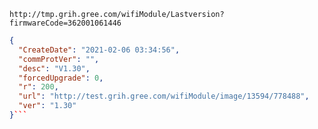 `http://tmp.grih.gree.com/wifiModule/Lastversion?firmwareCode=362001061446`

```json
{
  "CreateDate": "2021-02-06 03:34:56",
  "commProtVer": "",
  "desc": "V1.30",
  "forcedUpgrade": 0,
  "r": 200,
  "url": "http://test.grih.gree.com/wifiModule/image/13594/778488",
  "ver": "1.30"
}```